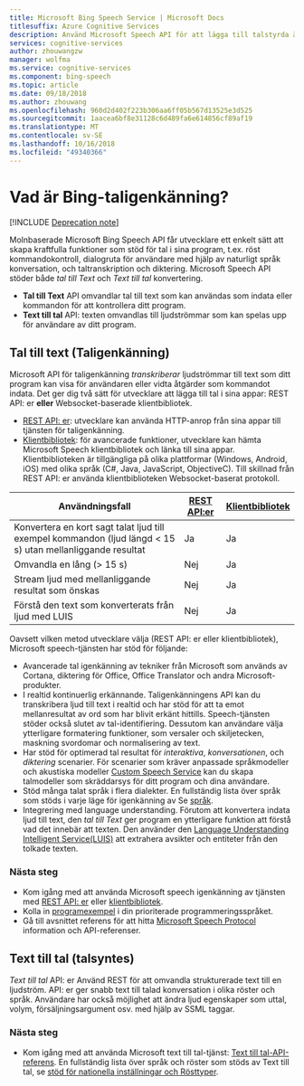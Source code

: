 ```yaml
---
title: Microsoft Bing Speech Service | Microsoft Docs
titlesuffix: Azure Cognitive Services
description: Använd Microsoft Speech API för att lägga till talstyrda åtgärder i dina appar, inklusive i realtid interaktionen med användarna.
services: cognitive-services
author: zhouwangzw
manager: wolfma
ms.service: cognitive-services
ms.component: bing-speech
ms.topic: article
ms.date: 09/18/2018
ms.author: zhouwang
ms.openlocfilehash: 960d2d402f223b306aa6ff05b567d13525e3d525
ms.sourcegitcommit: 1aacea6bf8e31128c6d489fa6e614856cf89af19
ms.translationtype: MT
ms.contentlocale: sv-SE
ms.lasthandoff: 10/16/2018
ms.locfileid: "49340366"
---
```

# <a name="what-is-bing-speech"></a>Vad är Bing-taligenkänning?

[!INCLUDE [Deprecation note](../../../includes/cognitive-services-bing-speech-api-deprecation-note.md)]

Molnbaserade Microsoft Bing Speech API får utvecklare ett enkelt sätt att skapa kraftfulla funktioner som stöd för tal i sina program, t.ex. röst kommandokontroll, dialogruta för användare med hjälp av naturligt språk konversation, och taltranskription och diktering. Microsoft Speech API stöder både *tal till Text* och *Text till tal* konvertering.

- **Tal till Text** API omvandlar tal till text som kan användas som indata eller kommandon för att kontrollera ditt program.
- **Text till tal** API: texten omvandlas till ljudströmmar som kan spelas upp för användare av ditt program.

## <a name="speech-to-text-speech-recognition"></a>Tal till text (Taligenkänning)

Microsoft API för taligenkänning *transkriberar* ljudströmmar till text som ditt program kan visa för användaren eller vidta åtgärder som kommandot indata. Det ger dig två sätt för utvecklare att lägga till tal i sina appar: REST API: er **eller** Websocket-baserade klientbibliotek.

- [REST API: er](GetStarted/GetStartedREST.md): utvecklare kan använda HTTP-anrop från sina appar till tjänsten för taligenkänning.
- [Klientbibliotek](GetStarted/GetStartedClientLibraries.md): för avancerade funktioner, utvecklare kan hämta Microsoft Speech klientbibliotek och länka till sina appar.  Klientbiblioteken är tillgängliga på olika plattformar (Windows, Android, iOS) med olika språk (C#, Java, JavaScript, ObjectiveC). Till skillnad från REST API: er använda klientbiblioteken Websocket-baserat protokoll.

| Användningsfall | [REST API:er](GetStarted/GetStartedREST.md) | [Klientbibliotek](GetStarted/GetStartedClientLibraries.md) |
|-----|-----|-----|
| Konvertera en kort sagt talat ljud till exempel kommandon (ljud längd < 15 s) utan mellanliggande resultat | Ja | Ja |
| Omvandla en lång (> 15 s) | Nej | Ja |
| Stream ljud med mellanliggande resultat som önskas | Nej | Ja |
| Förstå den text som konverterats från ljud med LUIS | Nej | Ja |

Oavsett vilken metod utvecklare välja (REST API: er eller klientbibliotek), Microsoft speech-tjänsten har stöd för följande:

- Avancerade tal igenkänning av tekniker från Microsoft som används av Cortana, diktering för Office, Office Translator och andra Microsoft-produkter.
- I realtid kontinuerlig erkännande. Taligenkänningens API kan du transkribera ljud till text i realtid och har stöd för att ta emot mellanresultat av ord som har blivit erkänt hittills. Speech-tjänsten stöder också slutet av tal-identifiering. Dessutom kan användare välja ytterligare formatering funktioner, som versaler och skiljetecken, maskning svordomar och normalisering av text.
- Har stöd för optimerad tal resultat för *interaktiva*, *konversationen*, och *diktering* scenarier. För scenarier som kräver anpassade språkmodeller och akustiska modeller [Custom Speech Service](../custom-speech-service/cognitive-services-custom-speech-home.md) kan du skapa talmodeller som skräddarsys för ditt program och dina användare.
- Stöd många talat språk i flera dialekter. En fullständig lista över språk som stöds i varje läge för igenkänning av Se [språk](api-reference-rest/supportedlanguages.md).
- Integrering med language understanding. Förutom att konvertera indata ljud till text, den *tal till Text* ger program en ytterligare funktion att förstå vad det innebär att texten. Den använder den [Language Understanding Intelligent Service(LUIS)](../LUIS/what-is-luis.md) att extrahera avsikter och entiteter från den tolkade texten.

### <a name="next-steps"></a>Nästa steg

- Kom igång med att använda Microsoft speech igenkänning av tjänsten med [REST API: er](GetStarted/GetStartedREST.md) eller [klientbibliotek](GetStarted/GetStartedClientLibraries.md).
- Kolla in [programexempel](samples.md) i din prioriterade programmeringsspråket.
- Gå till avsnittet referens för att hitta [Microsoft Speech Protocol](API-Reference-REST/websocketprotocol.md) information och API-referenser.

## <a name="text-to-speech-speech-synthesis"></a>Text till tal (talsyntes)

*Text till tal* API: er Använd REST för att omvandla strukturerade text till en ljudström. API: er ger snabb text till talad konversation i olika röster och språk. Användare har också möjlighet att ändra ljud egenskaper som uttal, volym, försäljningsargument osv. med hjälp av SSML taggar.

### <a name="next-steps"></a>Nästa steg

- Kom igång med att använda Microsoft text till tal-tjänst: [Text till tal-API-referens](api-reference-rest/bingvoiceoutput.md). En fullständig lista över språk och röster som stöds av Text till tal, se [stöd för nationella inställningar och Rösttyper](api-reference-rest/bingvoiceoutput.md#SupLocales).
